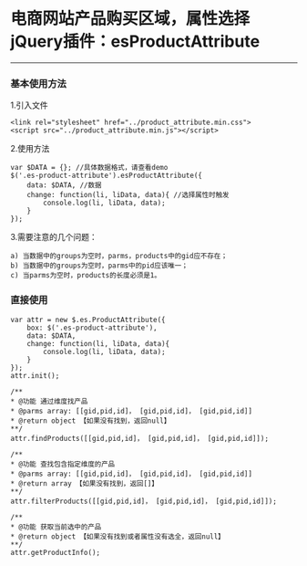 # 电商网站产品购买区域，属性选择jQuery插件：esProductAttribute

---

### 基本使用方法

1.引入文件

    <link rel="stylesheet" href="../product_attribute.min.css">
    <script src="../product_attribute.min.js"></script>

2.使用方法

    var $DATA = {}; //具体数据格式，请查看demo
    $('.es-product-attribute').esProductAttribute({
        data: $DATA, //数据
        change: function(li, liData, data){ //选择属性时触发
            console.log(li, liData, data);
        }
    });

3.需要注意的几个问题：

    a) 当数据中的groups为空时，parms，products中的gid应不存在；
    b) 当数据中的groups为空时，parms中的pid应该唯一；
    c) 当parms为空时，products的长度必须是1。
    
    
### 直接使用

    var attr = new $.es.ProductAttribute({
        box: $('.es-product-attribute'),
        data: $DATA,
        change: function(li, liData, data){
            console.log(li, liData, data);
        }
    });
    attr.init();
    
    /**
    * @功能 通过维度找产品
    * @parms array: [[gid,pid,id]， [gid,pid,id]， [gid,pid,id]]
    * @return object 【如果没有找到，返回null】
    **/
    attr.findProducts([[gid,pid,id]， [gid,pid,id]， [gid,pid,id]]);
    
    /**
    * @功能 查找包含指定维度的产品
    * @parms array: [[gid,pid,id]， [gid,pid,id]， [gid,pid,id]]
    * @return array 【如果没有找到，返回[]】
    **/
    attr.filterProducts([[gid,pid,id]， [gid,pid,id]， [gid,pid,id]]);
    
    /**
    * @功能 获取当前选中的产品
    * @return object 【如果没有找到或者属性没有选全，返回null】
    **/
    attr.getProductInfo();